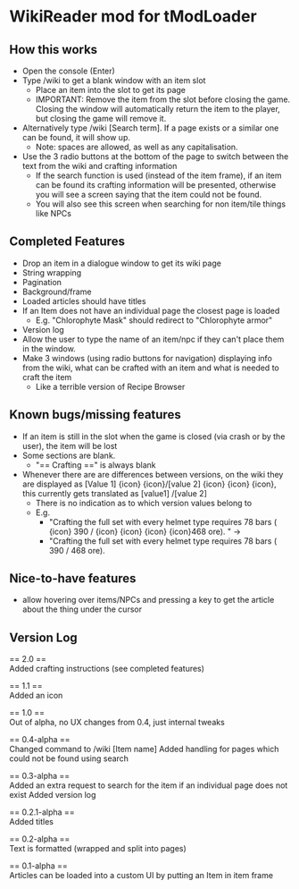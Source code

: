 # WikiReader mod for tModLoader

## How this works

* Open the console (Enter)
* Type /wiki to get a blank window with an item slot
    * Place an item into the slot to get its page
    * IMPORTANT: Remove the item from the slot before closing the game. Closing the window will automatically return the
      item to the player, but closing the game will remove it.
* Alternatively type /wiki [Search term]. If a page exists or a similar one can be found, it will show up.
    * Note: spaces are allowed, as well as any capitalisation.
* Use the 3 radio buttons at the bottom of the page to switch between the text from the wiki and crafting information
    * If the search function is used (instead of the item frame), if an item can be found its crafting information will
      be presented, otherwise you will see a screen saying that the item could not be found.
    * You will also see this screen when searching for non item/tile things like NPCs

## Completed Features

* Drop an item in a dialogue window to get its wiki page
* String wrapping
* Pagination
* Background/frame
* Loaded articles should have titles
* If an Item does not have an individual page the closest page is loaded
    * E.g. "Chlorophyte Mask" should redirect to "Chlorophyte armor"
* Version log
* Allow the user to type the name of an item/npc if they can't place them in the window.
* Make 3 windows (using radio buttons for navigation) displaying info from the wiki, what can be crafted with an item
  and what is needed to craft the item
    * Like a terrible version of Recipe Browser

## Known bugs/missing features

* If an item is still in the slot when the game is closed (via crash or by the user), the item will be lost
* Some sections are blank.
    * "== Crafting ==" is always blank
* Whenever there are are differences between versions, on the wiki they are displayed as
  [Value 1] {icon} {icon}/[value 2] {icon} {icon} {icon}, this currently gets translated as
  [value1]   /[value 2]
    * There is no indication as to which version values belong to
    * E.g.
        * "Crafting the full set with every helmet type requires 78 bars
          ( {icon} 390 / {icon} {icon} {icon} {icon}468 ore). " ->
        * "Crafting the full set with every helmet type requires 78 bars
          ( 390 / 468 ore).

## Nice-to-have features

* allow hovering over items/NPCs and pressing a key to get the article about the thing under the cursor

## Version Log

== 2.0 ==  
Added crafting instructions (see completed features)

== 1.1 ==  
Added an icon

== 1.0 ==  
Out of alpha, no UX changes from 0.4, just internal tweaks

== 0.4-alpha ==  
Changed command to /wiki [Item name]
Added handling for pages which could not be found using search

== 0.3-alpha ==  
Added an extra request to search for the item if an individual page does not exist Added version log

== 0.2.1-alpha ==  
Added titles

== 0.2-alpha ==  
Text is formatted (wrapped and split into pages)

== 0.1-alpha ==  
Articles can be loaded into a custom UI by putting an Item in item frame
